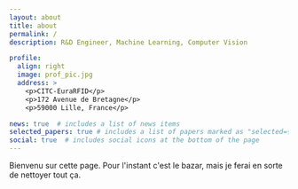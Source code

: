 ```yaml
---
layout: about
title: about
permalink: /
description: R&D Engineer, Machine Learning, Computer Vision

profile:
  align: right
  image: prof_pic.jpg
  address: >
    <p>CITC-EuraRFID</p>
    <p>172 Avenue de Bretagne</p>
    <p>59000 Lille, France</p>

news: true  # includes a list of news items
selected_papers: true # includes a list of papers marked as "selected={true}"
social: true  # includes social icons at the bottom of the page
---
```


Bienvenu sur cette page. Pour l'instant c'est le bazar, mais je ferai en sorte de nettoyer tout ça.
